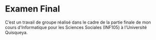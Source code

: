 # Examen Final
 C’est un travail de groupe réalisé dans le cadre de la partie finale de mon cours d'Informatique pour les Sciences Sociales (INF105) à l’Université Quisqueya.
